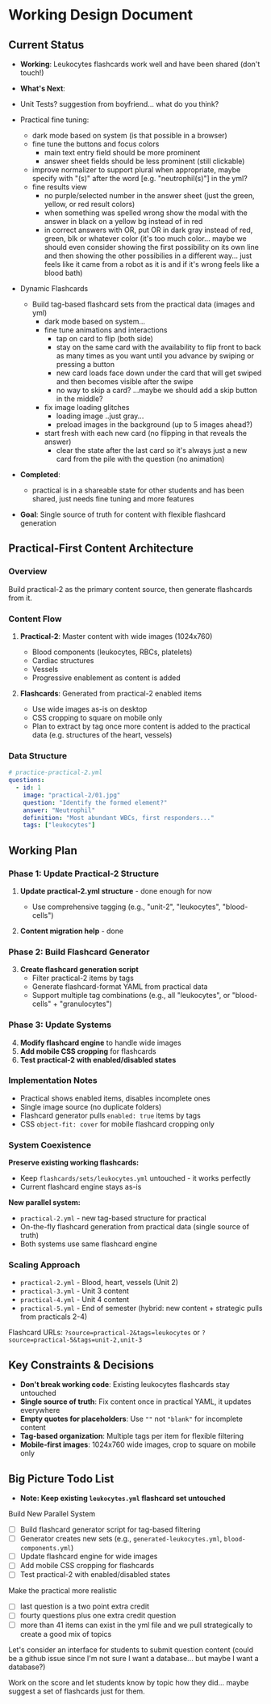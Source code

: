 # Working Design Document

## Current Status
- **Working**: Leukocytes flashcards work well and have been shared (don't touch!)

- **What's Next**: 

- Unit Tests? suggestion from boyfriend... what do you think?
   
- Practical fine tuning:
   - dark mode based on system (is that possible in a browser)
   - fine tune the buttons and focus colors
      - main text entry field should be more prominent
      - answer sheet fields should be less prominent (still clickable)
   - improve normalizer to support plural when appropriate, maybe specify with "(s)" after the word [e.g. "neutrophil(s)"] in the yml?
   - fine results view
      - no purple/selected number in the answer sheet (just the green, yellow, or red result colors)
      - when something was spelled wrong show the modal with the answer in black on a yellow bg instead of in red
      - in correct answers with OR, put OR in dark gray instead of red, green, blk or whatever color (it's too much color... maybe we should even consider showing the first possibility on its own line and then showing the other possibilies in a different way... just feels like it came from a robot as it is and if it's wrong feels like a blood bath)

- Dynamic Flashcards
   - Build tag-based flashcard sets from the practical data (images and yml)
      - dark mode based on system...
      - fine tune animations and interactions
         - tap on card to flip (both side)
         - stay on the same card with the availability to flip front to back as many times as you want until you advance by swiping or pressing a button
         - new card loads face down under the card that will get swiped and then becomes visible after the swipe
         - no way to skip a card? ...maybe we should add a skip button in the middle? 
      - fix image loading glitches
         - loading image ..just gray...
         - preload images in the background (up to 5 images ahead?)
      - start fresh with each new card (no flipping in that reveals the answer)
         - clear the state after the last card so it's always just a new card from the pile with the question (no animation)
      

- **Completed**:
   - practical is in a shareable state for other students and has been shared, just needs fine tuning and more features

   
- **Goal**: Single source of truth for content with flexible flashcard generation

## Practical-First Content Architecture

### Overview
Build practical-2 as the primary content source, then generate flashcards from it.

### Content Flow
1. **Practical-2**: Master content with wide images (1024x760)
   - Blood components (leukocytes, RBCs, platelets)
   - Cardiac structures
   - Vessels
   - Progressive enablement as content is added

2. **Flashcards**: Generated from practical-2 enabled items
   - Use wide images as-is on desktop
   - CSS cropping to square on mobile only
   - Plan to extract by tag once more content is added to the practical data (e.g. structures of the heart, vessels)

### Data Structure
```yaml
# practice-practical-2.yml
questions:
  - id: 1
    image: "practical-2/01.jpg"
    question: "Identify the formed element?"
    answer: "Neutrophil"
    definition: "Most abundant WBCs, first responders..."
    tags: ["leukocytes"]
```

## Working Plan

### Phase 1: Update Practical-2 Structure
1. **Update practical-2.yml structure** - done enough for now
   - Use comprehensive tagging (e.g., "unit-2", "leukocytes", "blood-cells")

2. **Content migration help** - done


### Phase 2: Build Flashcard Generator
3. **Create flashcard generation script**
   - Filter practical-2 items by tags
   - Generate flashcard-format YAML from practical data
   - Support multiple tag combinations (e.g., all "leukocytes", or "blood-cells" + "granulocytes")

### Phase 3: Update Systems
4. **Modify flashcard engine** to handle wide images
5. **Add mobile CSS cropping** for flashcards
6. **Test practical-2 with enabled/disabled states**

### Implementation Notes
- Practical shows enabled items, disables incomplete ones
- Single image source (no duplicate folders)
- Flashcard generator pulls `enabled: true` items by tags
- CSS `object-fit: cover` for mobile flashcard cropping only

### System Coexistence
**Preserve existing working flashcards:**
- Keep `flashcards/sets/leukocytes.yml` untouched - it works perfectly
- Current flashcard engine stays as-is

**New parallel system:**
- `practical-2.yml` - new tag-based structure for practical
- On-the-fly flashcard generation from practical data (single source of truth)
- Both systems use same flashcard engine

### Scaling Approach
- `practical-2.yml` - Blood, heart, vessels (Unit 2)
- `practical-3.yml` - Unit 3 content
- `practical-4.yml` - Unit 4 content
- `practical-5.yml` - End of semester (hybrid: new content + strategic pulls from practicals 2-4)

Flashcard URLs: `?source=practical-2&tags=leukocytes` or `?source=practical-5&tags=unit-2,unit-3`

## Key Constraints & Decisions
- **Don't break working code**: Existing leukocytes flashcards stay untouched
- **Single source of truth**: Fix content once in practical YAML, it updates everywhere
- **Empty quotes for placeholders**: Use `""` not `"blank"` for incomplete content
- **Tag-based organization**: Multiple tags per item for flexible filtering
- **Mobile-first images**: 1024x760 wide images, crop to square on mobile only

## Big Picture Todo List
  
- **Note: Keep existing `leukocytes.yml` flashcard set untouched**

Build New Parallel System
- [ ] Build flashcard generator script for tag-based filtering
- [ ] Generator creates new sets (e.g., `generated-leukocytes.yml`, `blood-components.yml`)
- [ ] Update flashcard engine for wide images
- [ ] Add mobile CSS cropping for flashcards
- [ ] Test practical-2 with enabled/disabled states

Make the practical more realistic
- [ ] last question is a two point extra credit
- [ ] fourty questions plus one extra credit question 
- [ ] more than 41 items can exist in the yml file and we pull strategically to create a good mix of topics

Let's consider an interface for students to submit question content (could be a github issue since I'm not sure I want a database... but maybe I want a database?)

Work on the score and let students know by topic how they did... maybe suggest a set of flashcards just for them. 

